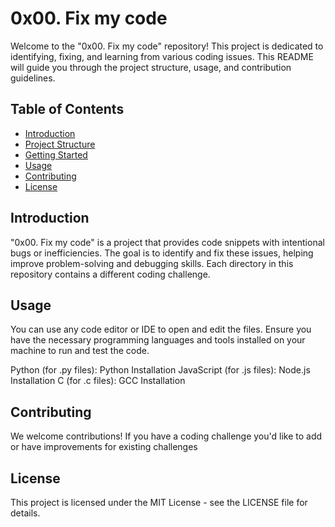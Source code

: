 # 0x00. Fix my code

Welcome to the "0x00. Fix my code" repository! This project is dedicated to identifying, fixing, and learning from various coding issues. This README will guide you through the project structure, usage, and contribution guidelines.

## Table of Contents
  - [Introduction](#introduction)
  - [Project Structure](#project-Structure)
  - [Getting Started](#getting-Started)
  - [Usage](#Usage)
  - [Contributing](#contributing)
  - [License](#license)

## Introduction

"0x00. Fix my code" is a project that provides code snippets with intentional bugs or inefficiencies. The goal is to identify and fix these issues, helping improve problem-solving and debugging skills. Each directory in this repository contains a different coding challenge.

## Usage

You can use any code editor or IDE to open and edit the files. Ensure you have the necessary programming languages and tools installed on your machine to run and test the code.

Python (for .py files): Python Installation
JavaScript (for .js files): Node.js Installation
C (for .c files): GCC Installation

## Contributing

We welcome contributions! If you have a coding challenge you'd like to add or have improvements for existing challenges

## License
This project is licensed under the MIT License - see the LICENSE file for details.

